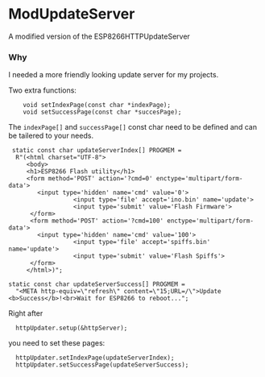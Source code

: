 # ModUpdateServer
A modified version of the ESP8266HTTPUpdateServer

### Why
I needed a more friendly looking update server for my projects.

Two extra functions:

```
    void setIndexPage(const char *indexPage);
    void setSuccessPage(const char *succesPage);
```

The `indexPage[]` and `successPage[]` const char need 
to be defined and can be tailered to your needs.

```
 static const char updateServerIndex[] PROGMEM =
  R"(<html charset="UTF-8">
     <body>
     <h1>ESP8266 Flash utility</h1>
     <form method='POST' action='?cmd=0' enctype='multipart/form-data'>
        <input type='hidden' name='cmd' value='0'>
                  <input type='file' accept='ino.bin' name='update'>
                  <input type='submit' value='Flash Firmware'>
      </form>
      <form method='POST' action='?cmd=100' enctype='multipart/form-data'> 
        <input type='hidden' name='cmd' value='100'>
                  <input type='file' accept='spiffs.bin' name='update'>
                  <input type='submit' value='Flash Spiffs'>
      </form>
     </html>)";

static const char updateServerSuccess[] PROGMEM = 
  "<META http-equiv=\"refresh\" content=\"15;URL=/\">Update <b>Success</b>!<br>Wait for ESP8266 to reboot...";
```

Right after

```
  httpUpdater.setup(&httpServer);
```

you need to set these pages:

```
  httpUpdater.setIndexPage(updateServerIndex);
  httpUpdater.setSuccessPage(updateServerSuccess);
```
